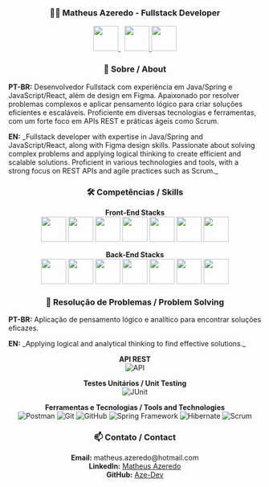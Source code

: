 <h3 align="center">👨‍💻 Matheus Azeredo - Fullstack Developer</h3>

<p align="center">
  <a href="https://www.linkedin.com/in/matheus-azeredo-89bbb7279/">
      <img src="https://cdn.jsdelivr.net/gh/devicons/devicon@latest/icons/linkedin/linkedin-original.svg" width="50"/>
  </a>&nbsp;
  <a class="devicon-github-original" href="https://github.com/Aze-Dev">
      <img src="https://cdn.jsdelivr.net/gh/devicons/devicon@latest/icons/github/github-original.svg" width="50"/>
  </a >
  <a href="https://stackoverflow.com/users/26644911/matheus-azeredo">
      <img src="https://cdn.jsdelivr.net/gh/devicons/devicon@latest/icons/stackoverflow/stackoverflow-original.svg" width="50"/>
  </a>
</p>

<h3 align="center">🌟 Sobre / About</h3>

<p><strong>PT-BR:</strong> Desenvolvedor Fullstack com experiência em Java/Spring e JavaScript/React, além de design em Figma. Apaixonado por resolver problemas complexos e aplicar pensamento lógico para criar soluções eficientes e escaláveis. Proficiente em diversas tecnologias e ferramentas, com um forte foco em APIs REST e práticas ágeis como Scrum.</p>

<p><strong>EN:</strong> _Fullstack developer with expertise in Java/Spring and JavaScript/React, along with Figma design skills. Passionate about solving complex problems and applying logical thinking to create efficient and scalable solutions. Proficient in various technologies and tools, with a strong focus on REST APIs and agile practices such as Scrum._</p>

<h3 align="center">🛠️ Competências / Skills</h3>

<p align="center">
  <strong>Front-End Stacks</strong><br>
    <img src="https://cdn.jsdelivr.net/gh/devicons/devicon@latest/icons/html5/html5-original.svg" width="50"/>
    <img src="https://cdn.jsdelivr.net/gh/devicons/devicon@latest/icons/css3/css3-original.svg" width="50" />
    <img src="https://cdn.jsdelivr.net/gh/devicons/devicon@latest/icons/javascript/javascript-original.svg" width="50"/>
    <img src="https://cdn.jsdelivr.net/gh/devicons/devicon@latest/icons/react/react-original-wordmark.svg" width="50" />
    <img src="https://cdn.jsdelivr.net/gh/devicons/devicon@latest/icons/bootstrap/bootstrap-original.svg" width="50"/>
    <img src="https://cdn.jsdelivr.net/gh/devicons/devicon@latest/icons/tailwindcss/tailwindcss-original.svg" width="50"/>
    <img src="https://cdn.jsdelivr.net/gh/devicons/devicon@latest/icons/figma/figma-original.svg" width="50"/>       
</p>

<p align="center">
  <strong>Back-End Stacks</strong><br>
    <img src="https://cdn.jsdelivr.net/gh/devicons/devicon@latest/icons/java/java-original-wordmark.svg" width="50"/> 
    <img src="https://cdn.jsdelivr.net/gh/devicons/devicon@latest/icons/maven/maven-original.svg" width="50"/>
    <img src="https://cdn.jsdelivr.net/gh/devicons/devicon@latest/icons/spring/spring-original.svg"  width="50"/>
    <img src="https://cdn.jsdelivr.net/gh/devicons/devicon@latest/icons/swagger/swagger-original.svg" width="50" />
    <img src="https://cdn.jsdelivr.net/gh/devicons/devicon@latest/icons/nodejs/nodejs-plain-wordmark.svg" width="50" />       
    <img src="https://cdn.jsdelivr.net/gh/devicons/devicon@latest/icons/mysql/mysql-original-wordmark.svg" width="50" />
    <img src="https://cdn.jsdelivr.net/gh/devicons/devicon@latest/icons/mongodb/mongodb-original-wordmark.svg" width="50"/>
</p>

<h3 align="center">🚀 Resolução de Problemas / Problem Solving</h3>

<p><strong>PT-BR:</strong> Aplicação de pensamento lógico e analítico para encontrar soluções eficazes.</p>

<p><strong>EN:</strong> _Applying logical and analytical thinking to find effective solutions._</p>

<p align="center">
  <strong>API REST</strong><br>
  <img src="https://img.shields.io/badge/API-009688?style=flat&logo=api&logoColor=white" alt="API">
</p>

<p align="center">
  <strong>Testes Unitários / Unit Testing</strong><br>
  <img src="https://img.shields.io/badge/JUnit-25A162?style=flat&logo=junit5&logoColor=white" alt="JUnit">
</p>

<p align="center">
  <strong>Ferramentas e Tecnologias / Tools and Technologies</strong><br>
  <img src="https://img.shields.io/badge/Postman-FF6C37?style=flat&logo=postman&logoColor=white" alt="Postman"> 
  <img src="https://img.shields.io/badge/Git-F05032?style=flat&logo=git&logoColor=white" alt="Git"> 
  <img src="https://img.shields.io/badge/GitHub-181717?style=flat&logo=github&logoColor=white" alt="GitHub"> 
  <img src="https://img.shields.io/badge/Spring%20Framework-6DB33F?style=flat&logo=spring&logoColor=white" alt="Spring Framework"> 
  <img src="https://img.shields.io/badge/Hibernate-59666C?style=flat&logo=hibernate&logoColor=white" alt="Hibernate"> 
  <img src="https://img.shields.io/badge/Scrum-6DB33F?style=flat&logo=scrumalliance&logoColor=white" alt="Scrum">
</p>

<h3 align="center">📫 Contato / Contact</h3>

<p align="center">
  <strong>Email:</strong> matheus.azeredo@hotmail.com<br>
  <strong>LinkedIn:</strong> <a href="https://www.linkedin.com/in/matheus-azeredo-89bbb7279/">Matheus Azeredo</a><br>
  <strong>GitHub:</strong> <a href="https://github.com/Aze-Dev">Aze-Dev</a>
</p>

